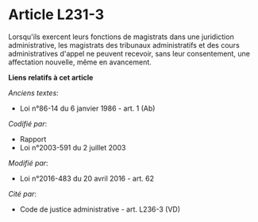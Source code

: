# Article L231-3

Lorsqu'ils exercent leurs fonctions de magistrats dans une juridiction administrative, les            magistrats des
tribunaux administratifs et des cours administratives d'appel ne peuvent recevoir, sans leur consentement, une affectation
nouvelle, même en avancement.

**Liens relatifs à cet article**

_Anciens textes_:

  - Loi n°86-14 du 6 janvier 1986 - art. 1 (Ab)

_Codifié par_:

  - Rapport
  - Loi n°2003-591 du 2 juillet 2003

_Modifié par_:

  - Loi n°2016-483 du 20 avril 2016 - art. 62

_Cité par_:

  - Code de justice administrative - art. L236-3 (VD)
